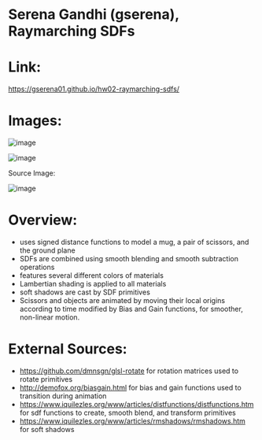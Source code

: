 # Serena Gandhi (gserena), Raymarching SDFs 
# Link:
https://gserena01.github.io/hw02-raymarching-sdfs/
# Images:
![image](https://user-images.githubusercontent.com/60444726/135357336-64d4801a-70c1-4156-8b89-a4700512aff5.png)

![image](https://user-images.githubusercontent.com/60444726/135357472-5eee50be-b314-4483-a183-6a38e9705ef8.png)

Source Image:

![image](https://user-images.githubusercontent.com/60444726/136303143-f7881cd9-7931-42ab-ad39-ae02c3236569.png)




# Overview:
- uses signed distance functions to model a mug, a pair of scissors, and the ground plane
- SDFs are combined using smooth blending and smooth subtraction operations
- features several different colors of materials
- Lambertian shading is applied to all materials
- soft shadows are cast by SDF primitives
- Scissors and objects are animated by moving their local origins according to time modified by Bias and Gain functions, for smoother, non-linear motion.


# External Sources:
- https://github.com/dmnsgn/glsl-rotate for rotation matrices used to rotate primitives
- http://demofox.org/biasgain.html for bias and gain functions used to transition during animation
- https://www.iquilezles.org/www/articles/distfunctions/distfunctions.htm for sdf functions to create, smooth blend, and transform primitives
- https://www.iquilezles.org/www/articles/rmshadows/rmshadows.htm for soft shadows
